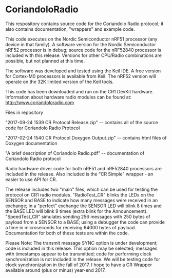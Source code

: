 # CoriandoloRadio
This respository contains source code for the Coriandolo Radio protocol; it also contains documentation, "wrappers" and example code.

This code executes on the Nordic Semiconductor nRF51 processor (any device in that family).  A software version for the Nordic Semiconductor nRF52 processor is in debug; source code for the nRF52840 processor is included with this release.  Versions for other CPU/Radio combinations are possible, but not planned at this time.

The software was developed and tested using the Keil IDE.  A free version for Cortex-M0 processors is available from Keil.  The nRF52 version will operate on the 32K limited version of the Keil tools.

This code has been downloaded and run on the CR1 DevKit hardware.  Information about hardware radio modules can be found at: http://www.coriandoloradio.com


Files in repository

"2017-09-24 1539 CR Protocol Release.zip"  -- contains all of the source code for Coriandolo Radio Protocol 

"2017-02-24 1540 CR Protocol Doxygen Output.zip" -- contains html files of Doxygen documentation

"A brief description of Coriandolo Radio.pdf" -- documentation of Coriandolo Radio protocol


Radio hardware driver code for both nRF51 and nRF52840 processors are included in the release.  Also included is the "CR Simple" wrapper - an easier to use API for CR.

The release includes two "main" files, which can be used for testing the protocol on CR1 radio modules.  "RadioTest_CR" blinks the LEDs on the SENSOR and BASE to indicate how many messages were received in an exchange; in a "perfect" exchange the SENSOR LED will blink 8 times and the BASE LED will blink 9 times (extra blink for the Announcement).  "SpeedTest_CR" simulates sending 256 messages with 250 bytes of payload from a SENSOR to a BASE; using a debugger the code can provide a time in microseconds for receiving 64000 bytes of payload.  Documentation for both of these tests are within the code.

Please Note:  The transmit message SYNC option is under development; code is included in this release.  This option may be selected; messages with timestamps appear to be transmitted; code for performing clock synchronization is not included in the release.  We will be testing code for clock synchronization in the fall of 2017.  I hope to have a CR Wrapper available around (plus or minus) year-end 2017.

